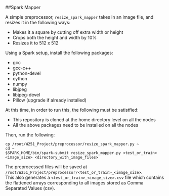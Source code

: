 ##Spark Mapper

A simple preprocessor, `resize_spark_mapper` takes in an image file, and resizes it in the following ways:

- Makes it a square by cutting off extra width or height
- Crops both the height and width by 10% 
- Resizes it to 512 x 512

Using a Spark setup, install the following packages:
- gcc
- gcc-c++
- python-devel
- cython
- numpy
- libjpeg
- libjpeg-devel
- Pillow (upgrade if already installed)

At this time, in order to run this, the following must be satistfied:
- This repository is cloned at the home directory level on all the nodes
- All the above packages need to be installed on all the nodes

Then, run the following:

```
cp /root/W251_Project/preprocessor/resize_spark_mapper.py ~
cd ~
$SPARK_HOME/bin/spark-submit resize_spark_mapper.py <test_or_train> <image_size> <directory_with_image_files>
```
        
The preprocessed files will be saved at `/root/W251_Project/preprocessor/<test_or_train>_<image_size>`.    
This also generates a `<test_or_train>_<image_size>.csv` file which contains the flattened arrays corresponding to all images stored as Comma Separated Values (csv).
